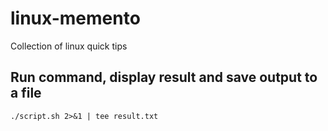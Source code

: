 # linux-memento
Collection of linux quick tips

## Run command, display result and save output to a file

```
./script.sh 2>&1 | tee result.txt
```
